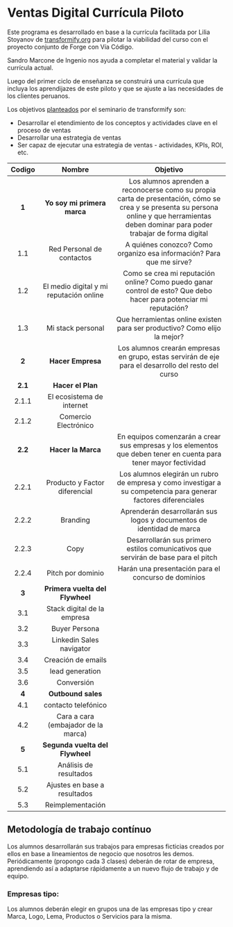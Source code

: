 # Ventas Digital Currícula Piloto

Este programa es desarrollado en base a la currícula facilitada por Lilia Stoyanov de [transformify.org](https://transformify.org)
para pilotar la viabilidad del curso con el proyecto conjunto de Forge con Vía Código.

Sandro Marcone de Ingenio nos ayuda a completar el material y validar la currícula actual.

Luego del primer ciclo de enseñanza se construirá una currícula que incluya los aprendijazes de este piloto y
que se ajuste a las necesidades de los clientes peruanos.

Los objetivos [planteados](https://drive.google.com/open?id=1-yiPAuJs5_cEQ3cwX3yFuu0sYhJ-qTQO) por el seminario de transformify son:

- Desarrollar el etendimiento de los conceptos y actividades clave en el proceso de ventas
- Desarrollar una estrategia de ventas
- Ser capaz de ejecutar una estrategia de ventas - actividades, KPIs, ROI, etc.

| **Codigo** |               **Nombre**                |                                                                                        **Objetivo**                                                                                         |
| :--------: | :-------------------------------------: | :-----------------------------------------------------------------------------------------------------------------------------------------------------------------------------------------: |
|   **1**    |       **Yo soy mi primera marca**       | Los alumnos aprenden a reconocerse como su propia carta de presentación, cómo se crea y se presenta su persona online y que herramientas deben dominar para poder trabajar de forma digital |
|    1.1     |        Red Personal de contactos        |                                                            A quiénes conozco? Como organizo esa información? Para que me sirve?                                                             |
|    1.2     | El medio digital y mi reputación online |                                      Como se crea mi reputación online? Como puedo ganar control de esto? Que debo hacer para potenciar mi reputación?                                      |
|    1.3     |            Mi stack personal            |                                                          Que herramientas online existen para ser productivo? Como elijo la mejor?                                                          |
|   **2**    |            **Hacer Empresa**            |                                             Los alumnos crearán empresas en grupo, estas servirán de eje para el desarrollo del resto del curso                                             |
|  **2.1**   |            **Hacer el Plan**            |
|   2.1.1    |        El ecosistema de internet        |
|   2.1.2    |          Comercio Electrónico           |
|  **2.2**   |           **Hacer la Marca**            |                                      En equipos comenzarán a crear sus empresas y los elementos que deben tener en cuenta para tener mayor fectividad                                       |
|   2.2.1    |      Producto y Factor diferencial      |                                       Los alumnos elegirán un rubro de empresa y como investigar a su competencia para generar factores diferenciales                                       |
|   2.2.2    |                Branding                 |                                                            Aprenderán desarrollarán sus logos y documentos de identidad de marca                                                            |
|   2.2.3    |                  Copy                   |                                                     Desarrollarán sus primero estilos comunicativos que servirán de base para el pitch                                                      |
|   2.2.4    |            Pitch por dominio            |                                                                     Harán una presentación para el concurso de dominios                                                                     |
|   **3**    |     **Primera vuelta del Flywheel**     |
|    3.1     |       Stack digital de la empresa       |
|    3.2     |              Buyer Persona              |
|    3.3     |        Linkedin Sales navigator         |
|    3.4     |           Creación de emails            |
|    3.5     |             lead generation             |
|    3.6     |               Conversión                |
|   **4**    |           **Outbound sales**            |
|    4.1     |           contacto telefónico           |
|    4.2     |   Cara a cara (embajador de la marca)   |
|   **5**    |     **Segunda vuelta del Flywheel**     |
|    5.1     |         Análisis de resultados          |
|    5.2     |      Ajustes en base a resultados       |
|    5.3     |            Reimplementación             |

## Metodología de trabajo contínuo

Los alumnos desarrollarán sus trabajos para empresas ficticias creados por ellos en base a lineamientos de negocio que nosotros les demos.
Periódicamente (propongo cada 3 clases) deberán de rotar de empresa, aprendiendo así a adaptarse rápidamente a un nuevo flujo de trabajo y de equipo.

### Empresas tipo:

Los alumnos deberán elegir en grupos una de las empresas tipo y crear Marca, Logo, Lema, Productos o Servicios para la misma.
